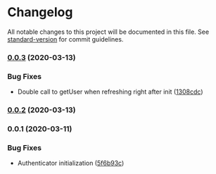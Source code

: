 # Changelog

All notable changes to this project will be documented in this file. See [standard-version](https://github.com/conventional-changelog/standard-version) for commit guidelines.

### [0.0.3](https://github.com/rhangai/web-auth/compare/v0.0.2...v0.0.3) (2020-03-13)


### Bug Fixes

* Double call to getUser when refreshing right after init ([1308cdc](https://github.com/rhangai/web-auth/commit/1308cdc8a5dbbb21207e0535bd2f445fa96055c7))

### [0.0.2](https://github.com/rhangai/web-auth/compare/v0.0.1...v0.0.2) (2020-03-13)

### 0.0.1 (2020-03-11)


### Bug Fixes

* Authenticator initialization ([5f6b93c](https://github.com/rhangai/web-auth/commit/5f6b93cb64d658c95b6913c9315b0091fc07ebc2))

